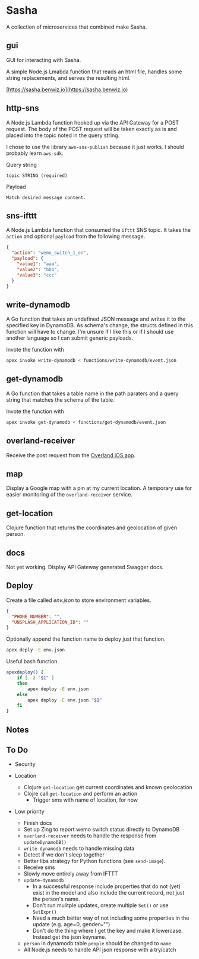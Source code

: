 # Sasha

A collection of microservices that combined make Sasha.

## gui

GUI for interacting with Sasha.

A simple Node.js Lmabda function that reads an html file, handles some string replacements, and serves the resulting html.

[https://sasha.benwiz.io](https://sasha.benwiz.io)

## http-sns

A Node.js Lambda function hooked up via the API Gateway for a POST request. The body of the POST request will be taken exactly as is and placed into the topic noted in the query string.

I chose to use the library `aws-sns-publish` because it just works. I should probably learn `aws-sdk`.

Query string

```text
topic STRING (required)
```

Payload

```text
Match desired message content.
```

## sns-ifttt

A Node.js Lambda function that consumed the `ifttt` SNS topic. It takes the `action` and optional `payload` from the following message.

```json
{
  "action": "wemo_switch_1_on",
  "payload": {
    "value1": "aaa",
    "value2": "bbb",
    "value3": "ccc"
  }
}
```

## write-dynamodb

A Go function that takes an undefined JSON message and writes it to the specified key in DynamoDB. As schema's change, the structs defined in this function will have to change. I'm unsure if I like this or if I should use another language so I can submit generic payloads.

Invote the function with

```bash
apex invoke write-dynamodb < functions/write-dynamodb/event.json
```

## get-dynamodb

A Go function that takes a table name in the path paraters and a query string that matches the schema of the table.

Invote the function with

```bash
apex invoke get-dynamodb < functions/get-dynamodb/event.json
```

## overland-receiver

Receive the post request from the [Overland iOS app](https://overland.p3k.io/).

## map

Display a Google map with a pin at my current location. A temporary use for easier monitoring of the `overland-receiver` service.

## get-location

Clojure function that returns the coordinates and geolocation of given person.

## docs

Not yet working. Display API Gateway generated Swagger docs.

## Deploy

Create a file called _env.json_ to store environment variables.

```json
{
  "PHONE_NUMBER": "",
  "UNSPLASH_APPLICATION_ID": ""
}
```

Optionally append the function name to deploy just that function.

```bash
apex deply -E env.json
```

Useful bash function.

```bash
apexdeploy() {
    if [ -z "$1" ]
    then
        apex deploy -E env.json
    else
        apex deploy -E env.json "$1"
    fi
}
```

## Notes

## To Do

- Security
- Location
  - Clojure `get-location` get current coordinates and known geolocation
  - Clojre call `get-location` and perform an action
    - Trigger sms with name of location, for now

- Low priority
  - Finish docs
  - Set up Zing to report wemo switch status directly to DynamoDB
  - `overland-receiver` needs to handle the response from `updateDynamoDB()`
  - `write-dynamodb` needs to handle missing data
  - Detect if we don't sleep together
  - Better libs strategy for Python functions (see `send-image`).
  - Receive sms
  - Slowly move entirely away from IFTTT
  - `update-dynamodb`
    - In a successful response include properties that do not (yet) exist in the model and also include the current record, not just the person's name.
    - Don't run mulitple updates, create multiple `Set()` or use `SetExpr()`
    - Need a much better way of not including some properties in the update (e.g. age=0, gender="")
    - Don't do the thing where I get the key and make it lowercase. Instead get the json keyname.
  - `person` in dynamodb table `people` should be changed to `name`
  - All Node.js needs to handle API json response with a try/catch
